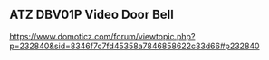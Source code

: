 ATZ DBV01P Video Door Bell
--------------------------
https://www.domoticz.com/forum/viewtopic.php?p=232840&sid=8346f7c7fd45358a7846858622c33d66#p232840
